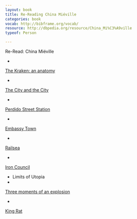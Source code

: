```yaml
---
layout: book
title: Re-Reading China Miéville
categories: book
vocab: http://bibframe.org/vocab/
resource: http://dbpedia.org/resource/China_Mi%C3%A9ville
typeof: Person

---
```


Re-Read:
<span property="rdfs:label">China Miéville</span>

* <a href="http://uva.worldcat.org/oclc/436030063" typeof="Work">
<span property="rdfs:label">The Kraken: an anatomy</span>
<span resource="http://dbpedia.org/resource/China_Mi%C3%A9ville" property="creator"></span></a>
* <a href="http://uva.worldcat.org/oclc/251203637" typeof="Work">
<span property="rdfs:label">The City and the City</span>
<span resource="http://dbpedia.org/resource/China_Mi%C3%A9ville" property="creator"></span></a>
* <a href="http://uva.worldcat.org/oclc/45532466" typeof="Work">
<span property="rdfs:label">Perdido Street Station</span>
<span resource="http://dbpedia.org/resource/China_Mi%C3%A9ville" property="creator"></span></a>
* <a href="http://uva.worldcat.org/oclc/659766009" typeof="Work">
<span property="rdfs:label">Embassy Town</span>
<span resource="http://dbpedia.org/resource/China_Mi%C3%A9ville" property="creator"></span></a>
* <a href="http://uva.worldcat.org/oclc/747527888" typeof="Work">
<span property="rdfs:label">Railsea</span>
<span resource="http://dbpedia.org/resource/China_Mi%C3%A9ville" property="creator"></span></a>
* <a href="http://uva.worldcat.org/oclc/55019061" typeof="Work">
<span property="rdfs:label">Iron Council</span>
<span resource="http://dbpedia.org/resource/China_Mi%C3%A9ville" property="creator"></span></a>
* Limits of Utopia
* <a href="http://uva.worldcat.org/oclc/907621819" typeof="Work">
<span property="rdfs:label">Three moments of an explosion</span>
<span resource="http://dbpedia.org/resource/China_Mi%C3%A9ville" property="creator"></span></a>
*  <a href="http://uva.worldcat.org/oclc/41875812" typeof="Work">
<span property="rdfs:label">King Rat</span>
<span resource="http://dbpedia.org/resource/China_Mi%C3%A9ville" property="creator"></span></a>
